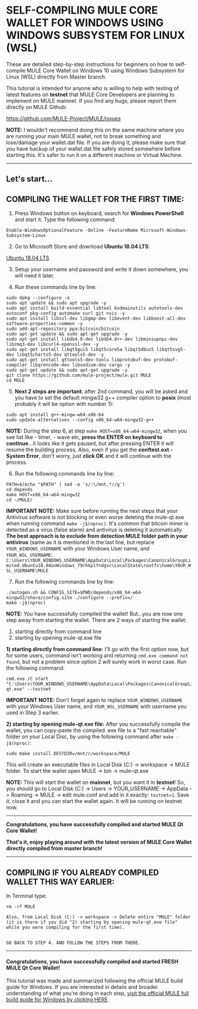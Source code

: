 # SELF-COMPILING MULE CORE WALLET FOR WINDOWS USING WINDOWS SUBSYSTEM FOR LINUX (WSL)

These are detailed step-by-step instructions for beginners on how to self-compile MULE Core Wallet on Windows 10 using Windows Subsystem for Linux (WSL) directly from Master branch.

This tutorial is intended for anyone who is willing to help with testing of latest features on **testnet** that MULE Core Developers are planning to implement on MULE mainnet. If you find any bugs, please report them directly on MULE Github:

https://github.com/MULE-Project/MULE/issues

**NOTE:** I wouldn't recommend doing this on the same machine where you are running your main MULE wallet, not to break something and lose/damage your wallet.dat file. If you are doing it, please make sure that you have backup of your wallet.dat file safely stored somewhere before starting this. It's safer to run it on a different machine or Virtual Machine.

---------------------------------------------------------

## Let's start...

## COMPILING THE WALLET FOR THE FIRST TIME:

1. Press Windows button on keyboard, search for **Windows PowerShell** and start it. Type the following command:
```
Enable-WindowsOptionalFeature -Online -FeatureName Microsoft-Windows-Subsystem-Linux
```

2. Go to Microsoft Store and download **Ubuntu 18.04 LTS**:

[Ubuntu 18.04 LTS](https://www.microsoft.com/store/productId/9N9TNGVNDL3Q)

3. Setup your username and password and write it down somewhere, you will need it later.

4. Run these commands line by line:
```
sudo dpkg --configure -a
sudo apt update && sudo apt upgrade -y
sudo apt install build-essential libtool bsdmainutils autotools-dev autoconf pkg-config automake curl git nsis -y
sudo apt install libssl-dev libgmp-dev libevent-dev libboost-all-dev software-properties-common -y
sudo add-apt-repository ppa:bitcoin/bitcoin
sudo apt-get update && sudo apt-get upgrade -y
sudo apt-get install libdb4.8-dev libdb4.8++-dev libminiupnpc-dev libzmq3-dev libcurl4-openssl-dev -y
sudo apt-get install libqt5gui5 libqt5core5a libqt5dbus5 libqt5svg5-dev libqt5charts5-dev qttools5-dev -y
sudo apt-get install qttools5-dev-tools libprotobuf-dev protobuf-compiler libqrencode-dev libsodium-dev cargo -y
sudo apt-get update && sudo apt-get upgrade -y
git clone https://github.com/mule-project/mule.git MULE
cd MULE
```
5. **Next 2 steps are important**: after 2nd command, you will be asked and you have to set the default mingw32 g++ compiler option to **posix** (most probably it will be option with number 1):
```
sudo apt install g++-mingw-w64-x86-64
sudo update-alternatives --config x86_64-w64-mingw32-g++
```
**NOTE:** During the step 6, at step `make HOST=x86_64-w64-mingw32`, when you see list like - timer, - wave etc, **press the ENTER on keyboard to continue**...it looks like it gets paused, but after pressing ENTER it will resume the building process.
Also, even if you get the **conftest.ext - System Error**, don't worry, just **click OK** and it will continue with the process.

6. Run the following commands line by line:
```
PATH=$(echo "$PATH" | sed -e 's/:\/mnt.*//g')
cd depends
make HOST=x86_64-w64-mingw32
cd ~/MULE/
```

**IMPORTANT NOTE:** Make sure before running the next steps that your Antivirus software is not blocking or even worse deleting the mule-qt.exe when running command `make -j$(nproc)`. It's common that bitcoin miner is detected as a virus (false alarm) and antivirus is deleting it automatically. **The best approach is to exclude from detection MULE folder path in your antivirus** (same as it is mentioned in the last line, but replace `YOUR_WINDOWS_USERNAME` with your Windows User name, and `YOUR_WSL_USERNAME`:
`C:\Users\YOUR_WINDOWS_USERNAME\AppData\Local\Packages\CanonicalGroupLimited.Ubuntu18.04onWindows_79rhkp1fndgsc\LocalState\rootfs\home\YOUR_WSL_USERNAME\MULE`

7. Run the following commands line by line:
```
./autogen.sh && CONFIG_SITE=$PWD/depends/x86_64-w64-mingw32/share/config.site ./configure --prefix=/
make -j$(nproc)
```
**NOTE:** You have successfully compiled the wallet! But...you are now one step away from starting the wallet.
There are 2 ways of starting the wallet:
1) starting directly from command line
2) starting by opening mule-qt.exe file

**1) starting directly from command line:**
I'll go with the first option now, but for some users, command isn't working and returning `cmd.exe command not found`, but not a problem since option 2 will surely work in worst case. Run the following command:
```
cmd.exe /C start "C:\Users\YOUR_WINDOWS_USERNAME\AppData\Local\Packages\CanonicalGroupLimited.Ubuntu18.04onWindows_79rhkp1fndgsc\LocalState\rootfs\home\YOUR_WSL_USERNAME\MULE\src\qt\mule-qt.exe" --testnet
```
**IMPORTANT NOTE:** Don't forget again to replace `YOUR_WINDOWS_USERNAME` with your Windows User name, and `YOUR_WSL_USERNAME` with username you used in Step 3 earlier.


**2) starting by opening mule-qt.exe file:**
After you successfully compile the wallet, you can copy-paste the compiled .exe file to a "fast reachable" folder on your Local Disc, by using the following command after `make -j$(nproc)`:

```
sudo make install DESTDIR=/mnt/c/workspace/MULE
```
This will create an executable files in Local Disk (C:) -> workspace -> MULE folder.
To start the wallet open MULE -> bin -> mule-qt.exe

**NOTE:** This will start the wallet on **mainnet**, but you want it in **testnet**! So, you should go to Local Disk (C:) -> Users ->  YOUR_USERNAME -> AppData -> Roaming -> MULE -> edit mule.conf and add in it exactly:
`testnet=1`. Save it, close it and you can start the wallet again. It will be running on testnet now.

--------------------------------------------
**Congratulations, you have successfully compiled and started MULE Qt Core Wallet!**

**That's it, enjoy playing around with the latest version of MULE Core Wallet directly compiled from master branch!**

--------------------------------------------
## COMPILING IF YOU ALREADY COMPILED WALLET THIS WAY EARLIER:

In Terminal type:

```
rm -rf MULE

Also, from Local Disk (C:) -> workspace -> Delete entire "MULE" folder
(it is there if you did "2) starting by opening mule-qt.exe file" while you were compiling for the first time).


GO BACK TO STEP 4. AND FOLLOW THE STEPS FROM THERE.
```

--------------------------------------------
#### **Congratulations, you have successfully compiled and started FRESH MULE Qt Core Wallet!**

This tutorial was made and summarized following the official MULE build guide for Windows. If you are interested in details and broader understanding of what you're doing in each step, [visit the official MULE full build guide for Windows by clicking HERE](https://github.com/MULE-Project/MULE/blob/master/doc/build-windows.md).
